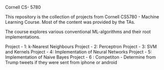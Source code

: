 Cornell CS- 5780

This repository is the collection of projects from Cornell CS5780 - Machine Learning Course. Most of the content was provided by the TAs. 

The course explores various conventional ML-algorithms and their root implementations.

Project - 1: k-Nearest Neighbours
Project - 2: Perceptron
Project - 3: SVM and Kernels
Project - 4: Implementation of Neural Networks
Project - 5: Implementation of Naive Bayes
Project - 6 : Competiton - Determine from Trump tweets if they were sent from iphone or android